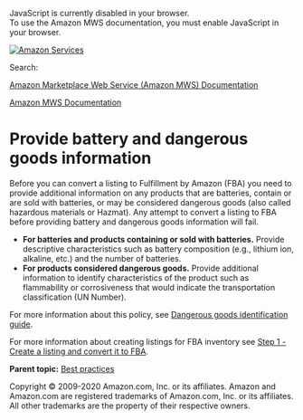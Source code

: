 <div id="MWSDX_noscript">

JavaScript is currently disabled in your browser.  
To use the Amazon MWS documentation, you must enable JavaScript in your
browser.

</div>

<div id="MWSDX_divtop">

[![Amazon
Services](https://images-na.ssl-images-amazon.com/images/G/08/mwsportal/fr_FR/amazonservices.gif "Amazon Services")](http://services.amazon.fr)

<div id="MWSDX_search">

<span id="MWSDX_searchlbl">Search:</span>

</div>

  
<span id="MWSDX_titlebar">[Amazon Marketplace Web Service (Amazon MWS)
Documentation](https://developer.amazonservices.fr/gp/mws/docs.html)</span>

</div>

<div id="MWSDX_divbottom">

<div id="MWSDX_divleft">

<div id="MWSDX_toc">

</div>

</div>

<div id="MWSDX_divright">

<div id="MWSDX_content">

<span id="MWSDX_breadcrumbs">[Amazon MWS
Documentation](https://developer.amazonservices.fr/gp/mws/docs.html)</span>

<div id="FBAGuide_ProvideBatteryAndDgInfo" class="nested0">

# Provide battery and dangerous goods information

<div class="body">

Before you can convert a listing to <span class="ph">Fulfillment by
Amazon (FBA)</span> you need to provide additional information on any
products that are batteries, contain or are sold with batteries, or may
be considered dangerous goods (also called hazardous materials or
Hazmat). Any attempt to convert a listing to <span class="ph">FBA</span>
before providing battery and dangerous goods information will fail.

-   **For batteries and products containing or sold with batteries.**
    Provide descriptive characteristics such as battery composition
    (e.g., lithium ion, alkaline, etc.) and the number of batteries.
-   **For products considered dangerous goods.** Provide additional
    information to identify characteristics of the product such as
    flammability or corrosiveness that would indicate the transportation
    classification (UN Number).

For more information about this policy, see
<a href="https://sellercentral-europe.amazon.com/gp/help/201003400" class="xref">Dangerous goods identification guide</a>.

For more information about creating listings for <span
class="ph">FBA</span> inventory see
<a href="FBAGuide_CreateListing.md#FBAGuide_CreateListing" class="xref">Step 1 - Create a listing and convert it to FBA</a>.

</div>

<div class="related-links">

<div class="familylinks">

<div class="parentlink">

**Parent topic:**
<a href="../fba_guide/FBAGuide_BestPractices.md" class="link">Best practices</a>

</div>

</div>

</div>

</div>

<div id="MWSDX_footer">

Copyright © 2009-2020 Amazon.com, Inc. or its affiliates. Amazon and
Amazon.com are registered trademarks of Amazon.com, Inc. or its
affiliates. All other trademarks are the property of their respective
owners.

</div>

</div>

</div>

<div style="clear: both;">

</div>

</div>
